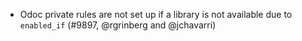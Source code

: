 - Odoc private rules are not set up if a library is not available due to
  `enabled_if` (#9897, @rgrinberg and @jchavarri)
